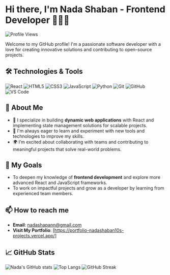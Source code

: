 # Hi there, I'm Nada Shaban - Frontend Developer 👩‍💻👋

![Profile Views](https://komarev.com/ghpvc/?username=nadashaban10&color=blueviolet)

Welcome to my GitHub profile! I'm a passionate software developer with a love for creating innovative solutions and contributing to open-source projects.

## 🛠️ Technologies & Tools

![React](https://img.shields.io/badge/-React-61DAFB?style=flat-square&logo=react&logoColor=black)
![HTML5](https://img.shields.io/badge/-HTML5-E34F26?style=flat-square&logo=html5&logoColor=white)
![CSS3](https://img.shields.io/badge/-CSS3-1572B6?style=flat-square&logo=css3&logoColor=white)
![JavaScript](https://img.shields.io/badge/-JavaScript-F7DF1E?style=flat-square&logo=javascript&logoColor=black)
![Python](https://img.shields.io/badge/-Python-3776AB?style=flat-square&logo=python&logoColor=white)
![Git](https://img.shields.io/badge/-Git-F05032?style=flat-square&logo=git&logoColor=white)
![GitHub](https://img.shields.io/badge/-GitHub-181717?style=flat-square&logo=github&logoColor=white)
![VS Code](https://img.shields.io/badge/-VS%20Code-007ACC?style=flat-square&logo=visual-studio-code&logoColor=white)


## 🌟 About Me

- 🚀 I specialize in building **dynamic web applications** with React and implementing state management solutions for scalable projects.  
- 📖 I'm always eager to learn and experiment with new tools and technologies to improve my skills.  
- 🌍 I’m excited about collaborating with teams and contributing to meaningful projects that solve real-world problems.  

## 🌱 My Goals

- To deepen my knowledge of **frontend development** and explore more advanced React and JavaScript frameworks.  
- To work on impactful projects and grow as a developer by learning from experienced team members.

## 📫 How to reach me

- **Email**: [nadashapann@gmail.com](mailto:nadashapann@gmail.com)  
- **Visit My Portfolio**: [https://portfolio-nadashaban10s-projects.vercel.app/]

## 📈 GitHub Stats

![Nada's GitHub stats](https://github-readme-stats.vercel.app/api?username=nadashaban10&show_icons=true&theme=radical)
![Top Langs](https://github-readme-stats.vercel.app/api/top-langs/?username=nadashaban10&layout=compact&theme=radical)
![GitHub Streak](https://streak-stats.demolab.com?user=nadashaban10&theme=radical&hide_border=true)
